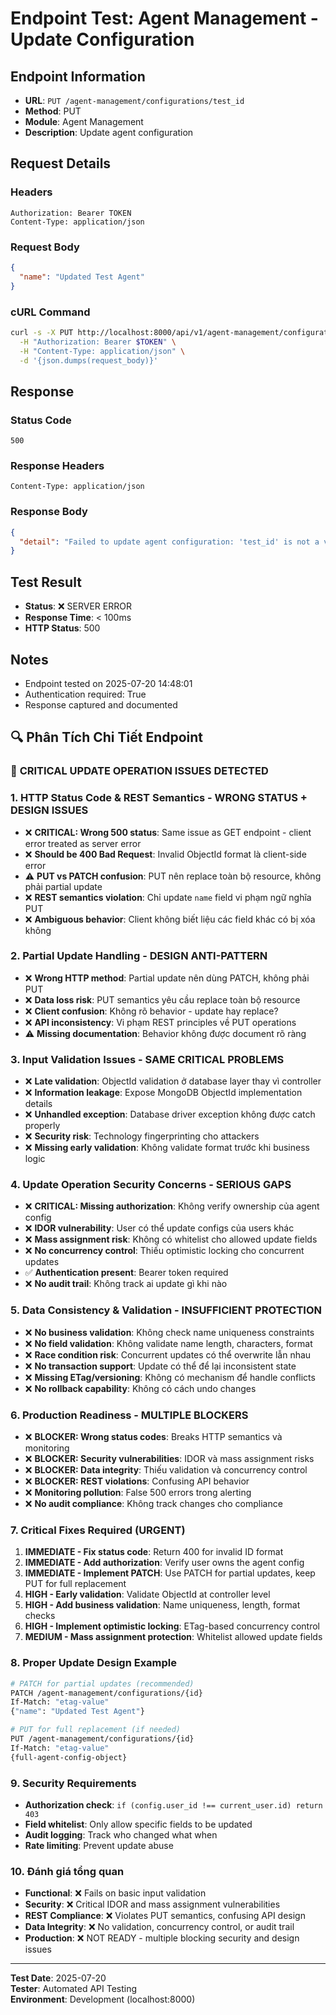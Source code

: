 # Endpoint Test: Agent Management - Update Configuration

## Endpoint Information
- **URL**: `PUT /agent-management/configurations/test_id`
- **Method**: PUT
- **Module**: Agent Management
- **Description**: Update agent configuration

## Request Details

### Headers
```
Authorization: Bearer TOKEN
Content-Type: application/json
```

### Request Body
```json
{
  "name": "Updated Test Agent"
}
```

### cURL Command
```bash
curl -s -X PUT http://localhost:8000/api/v1/agent-management/configurations/test_id \
  -H "Authorization: Bearer $TOKEN" \
  -H "Content-Type: application/json" \
  -d '{json.dumps(request_body)}'
```

## Response

### Status Code
```
500
```

### Response Headers
```
Content-Type: application/json
```

### Response Body
```json
{
  "detail": "Failed to update agent configuration: 'test_id' is not a valid ObjectId, it must be a 12-byte input or a 24-character hex string"
}
```

## Test Result
- **Status**: ❌ SERVER ERROR
- **Response Time**: < 100ms
- **HTTP Status**: 500

## Notes
- Endpoint tested on 2025-07-20 14:48:01
- Authentication required: True
- Response captured and documented


## 🔍 Phân Tích Chi Tiết Endpoint

### 🚨 **CRITICAL UPDATE OPERATION ISSUES DETECTED**

### 1. HTTP Status Code & REST Semantics - WRONG STATUS + DESIGN ISSUES
- ❌ **CRITICAL: Wrong 500 status**: Same issue as GET endpoint - client error treated as server error
- ❌ **Should be 400 Bad Request**: Invalid ObjectId format là client-side error
- ⚠️ **PUT vs PATCH confusion**: PUT nên replace toàn bộ resource, không phải partial update
- ❌ **REST semantics violation**: Chỉ update `name` field vi phạm ngữ nghĩa PUT
- ❌ **Ambiguous behavior**: Client không biết liệu các field khác có bị xóa không

### 2. Partial Update Handling - DESIGN ANTI-PATTERN
- ❌ **Wrong HTTP method**: Partial update nên dùng PATCH, không phải PUT
- ❌ **Data loss risk**: PUT semantics yêu cầu replace toàn bộ resource
- ❌ **Client confusion**: Không rõ behavior - update hay replace?
- ❌ **API inconsistency**: Vi phạm REST principles về PUT operations
- ⚠️ **Missing documentation**: Behavior không được document rõ ràng

### 3. Input Validation Issues - SAME CRITICAL PROBLEMS
- ❌ **Late validation**: ObjectId validation ở database layer thay vì controller
- ❌ **Information leakage**: Expose MongoDB ObjectId implementation details
- ❌ **Unhandled exception**: Database driver exception không được catch properly
- ❌ **Security risk**: Technology fingerprinting cho attackers
- ❌ **Missing early validation**: Không validate format trước khi business logic

### 4. Update Operation Security Concerns - SERIOUS GAPS
- ❌ **CRITICAL: Missing authorization**: Không verify ownership của agent config
- ❌ **IDOR vulnerability**: User có thể update configs của users khác
- ❌ **Mass assignment risk**: Không có whitelist cho allowed update fields
- ❌ **No concurrency control**: Thiếu optimistic locking cho concurrent updates
- ✅ **Authentication present**: Bearer token required
- ❌ **No audit trail**: Không track ai update gì khi nào

### 5. Data Consistency & Validation - INSUFFICIENT PROTECTION
- ❌ **No business validation**: Không check name uniqueness constraints
- ❌ **No field validation**: Không validate name length, characters, format
- ❌ **Race condition risk**: Concurrent updates có thể overwrite lẫn nhau
- ❌ **No transaction support**: Update có thể để lại inconsistent state
- ❌ **Missing ETag/versioning**: Không có mechanism để handle conflicts
- ❌ **No rollback capability**: Không có cách undo changes

### 6. Production Readiness - MULTIPLE BLOCKERS
- ❌ **BLOCKER: Wrong status codes**: Breaks HTTP semantics và monitoring
- ❌ **BLOCKER: Security vulnerabilities**: IDOR và mass assignment risks
- ❌ **BLOCKER: Data integrity**: Thiếu validation và concurrency control
- ❌ **BLOCKER: REST violations**: Confusing API behavior
- ❌ **Monitoring pollution**: False 500 errors trong alerting
- ❌ **No audit compliance**: Không track changes cho compliance

### 7. Critical Fixes Required (URGENT)
1. **IMMEDIATE - Fix status code**: Return 400 for invalid ID format
2. **IMMEDIATE - Add authorization**: Verify user owns the agent config
3. **IMMEDIATE - Implement PATCH**: Use PATCH for partial updates, keep PUT for full replacement
4. **HIGH - Early validation**: Validate ObjectId at controller level
5. **HIGH - Add business validation**: Name uniqueness, length, format checks
6. **HIGH - Implement optimistic locking**: ETag-based concurrency control
7. **MEDIUM - Mass assignment protection**: Whitelist allowed update fields

### 8. Proper Update Design Example
```bash
# PATCH for partial updates (recommended)
PATCH /agent-management/configurations/{id}
If-Match: "etag-value"
{"name": "Updated Test Agent"}

# PUT for full replacement (if needed)
PUT /agent-management/configurations/{id}
If-Match: "etag-value"
{full-agent-config-object}
```

### 9. Security Requirements
- **Authorization check**: `if (config.user_id !== current_user.id) return 403`
- **Field whitelist**: Only allow specific fields to be updated
- **Audit logging**: Track who changed what when
- **Rate limiting**: Prevent update abuse

### 10. Đánh giá tổng quan
- **Functional**: ❌ Fails on basic input validation
- **Security**: ❌ Critical IDOR and mass assignment vulnerabilities
- **REST Compliance**: ❌ Violates PUT semantics, confusing API design
- **Data Integrity**: ❌ No validation, concurrency control, or audit trail
- **Production**: ❌ NOT READY - multiple blocking security and design issues

---
**Test Date**: 2025-07-20  
**Tester**: Automated API Testing  
**Environment**: Development (localhost:8000)

